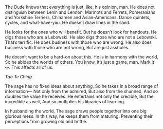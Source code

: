 The Dude knows that everything is just, like, his opinion, man.
He does not distinguish between Lenin and Lennon,
Marmots and Ferrets,
Pomeranians and Yorkshire Terriers,
Chinamen and Asian-Americans.
Dance quintets, cycles, and what-have-you.
He doesn’t draw lines in the sand.

He looks for the ones who will benefit,
But he doesn’t look for handouts.
He digs those who are a Lebowski.
He also digs those who are not a Lebowski.
That’s terrific.
He does business with those who are wrong.
He also does business with those who are not wrong,
But are just assholes.

He doesn’t want to be a hard-on about this.
He is in harmony with the world,
So he abides the worlds of others.
You know, it’s just a game, man.
Mark it ∞.
This affects all of us.

*Tao Te Ching*

The sage has no fixed ideas about anything,
So he takes in a broad range of information—
Not only from the admired,
But also from the shunned,
And so doubles the value he receives.
He entertains not only the credible,
But the incredible as well,
And so multiplies his libraries of learning.

In husbanding the world,
The sage draws people together
Into one big glorious mess.
In this way, he keeps them from maturing,
Preventing their perceptions from growing old and brittle.